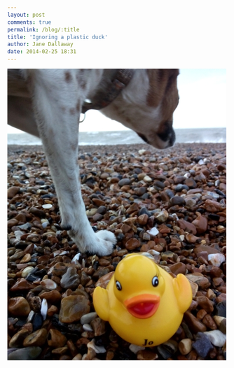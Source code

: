 ```yaml
---
layout: post
comments: true
permalink: /blog/:title
title: 'Ignoring a plastic duck'
author: Jane Dallaway
date: 2014-02-25 18:31
---
```


<div><a href="/media/tp_IMG_20140225_080119.jpg"><img src="/media/tp_thumb_IMG_20140225_080119.jpg" width="500" height="667"/></a></div>


  
      

